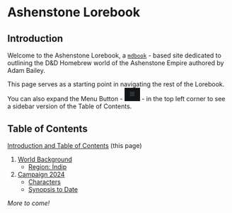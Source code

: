# Ashenstone Lorebook


## Introduction

Welcome to the Ashenstone Lorebook, a [`mdbook`](https://rust-lang.github.io/mdBook/) - based site dedicated to outlining the D&D Homebrew world of the Ashenstone Empire authored by Adam Bailey.

This page serves as a starting point in navigating the rest of the Lorebook. You can also expand the Menu Button - <img src="./images/menu_button.png" alt="" width="35"/> - in the top left corner to see a sidebar version of the Table of Contents.

## Table of Contents

[Introduction and Table of Contents](SUMMARY.md) (this page)

1. [World Background](./1-0-world_background.md)
    - [Region: Indip](./1-1-region_indip.md)
2. [Campaign 2024](./2-0-campaign_2024.md)
    - [Characters](./2-1-characters.md)
    - [Synopsis to Date](./2-2-synopsis.md)

_More to come!_
